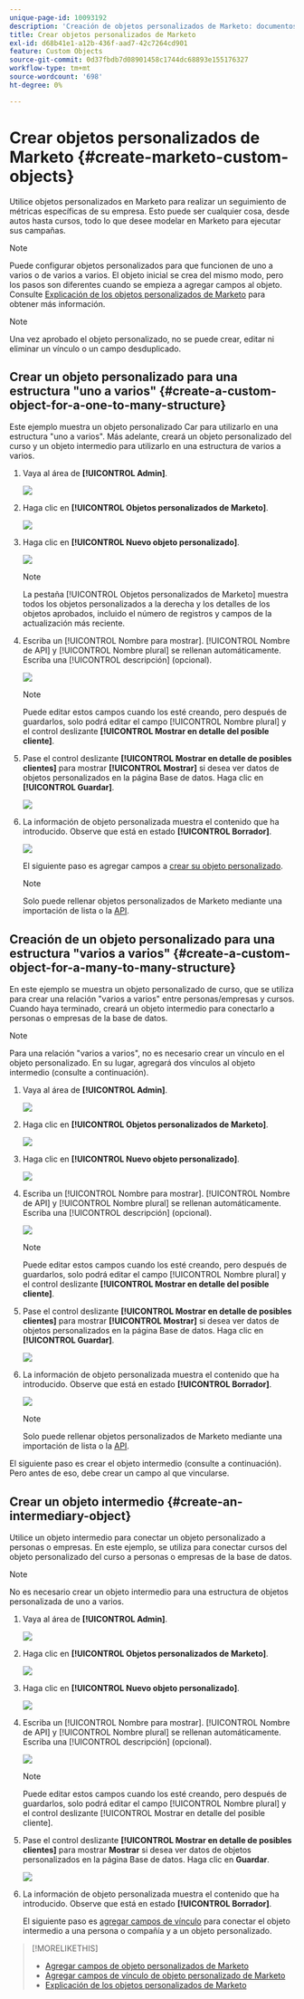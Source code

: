 ```yaml
---
unique-page-id: 10093192
description: 'Creación de objetos personalizados de Marketo: documentos de Marketo, documentación del producto'
title: Crear objetos personalizados de Marketo
exl-id: d68b41e1-a12b-436f-aad7-42c7264cd901
feature: Custom Objects
source-git-commit: 0d37fbdb7d08901458c1744dc68893e155176327
workflow-type: tm+mt
source-wordcount: '698'
ht-degree: 0%

---
```


# Crear objetos personalizados de Marketo {#create-marketo-custom-objects}

Utilice objetos personalizados en Marketo para realizar un seguimiento de métricas específicas de su empresa. Esto puede ser cualquier cosa, desde autos hasta cursos, todo lo que desee modelar en Marketo para ejecutar sus campañas.

>[!NOTE]
>
>Puede configurar objetos personalizados para que funcionen de uno a varios o de varios a varios. El objeto inicial se crea del mismo modo, pero los pasos son diferentes cuando se empieza a agregar campos al objeto. Consulte [Explicación de los objetos personalizados de Marketo](/help/marketo/product-docs/administration/marketo-custom-objects/understanding-marketo-custom-objects.md) para obtener más información.

>[!NOTE]
>
>Una vez aprobado el objeto personalizado, no se puede crear, editar ni eliminar un vínculo o un campo desduplicado.

## Crear un objeto personalizado para una estructura &quot;uno a varios&quot; {#create-a-custom-object-for-a-one-to-many-structure}

Este ejemplo muestra un objeto personalizado Car para utilizarlo en una estructura &quot;uno a varios&quot;. Más adelante, creará un objeto personalizado del curso y un objeto intermedio para utilizarlo en una estructura de varios a varios.

1. Vaya al área de **[!UICONTROL Admin]**.

   ![](assets/create-marketo-custom-objects-1.png)

1. Haga clic en **[!UICONTROL Objetos personalizados de Marketo]**.

   ![](assets/create-marketo-custom-objects-2.png)

1. Haga clic en **[!UICONTROL Nuevo objeto personalizado]**.

   ![](assets/create-marketo-custom-objects-3.png)

   >[!NOTE]
   >
   >La pestaña [!UICONTROL Objetos personalizados de Marketo] muestra todos los objetos personalizados a la derecha y los detalles de los objetos aprobados, incluido el número de registros y campos de la actualización más reciente.

1. Escriba un [!UICONTROL Nombre para mostrar]. [!UICONTROL Nombre de API] y [!UICONTROL Nombre plural] se rellenan automáticamente. Escriba una [!UICONTROL descripción] (opcional).

   ![](assets/create-marketo-custom-objects-4.png)

   >[!NOTE]
   >
   >Puede editar estos campos cuando los esté creando, pero después de guardarlos, solo podrá editar el campo [!UICONTROL Nombre plural] y el control deslizante **[!UICONTROL Mostrar en detalle del posible cliente]**.

1. Pase el control deslizante **[!UICONTROL Mostrar en detalle de posibles clientes]** para mostrar **[!UICONTROL Mostrar]** si desea ver datos de objetos personalizados en la página Base de datos. Haga clic en **[!UICONTROL Guardar]**.

   ![](assets/create-marketo-custom-objects-5.png)

1. La información de objeto personalizada muestra el contenido que ha introducido. Observe que está en estado **[!UICONTROL Borrador]**.

   ![](assets/create-marketo-custom-objects-6.png)

   El siguiente paso es agregar campos a [crear su objeto personalizado](/help/marketo/product-docs/administration/marketo-custom-objects/add-marketo-custom-object-fields.md).

   >[!NOTE]
   >
   >Solo puede rellenar objetos personalizados de Marketo mediante una importación de lista o la [API](https://experienceleague.adobe.com/en/docs/marketo-developer/marketo/rest/rest-api).

## Creación de un objeto personalizado para una estructura &quot;varios a varios&quot; {#create-a-custom-object-for-a-many-to-many-structure}

En este ejemplo se muestra un objeto personalizado de curso, que se utiliza para crear una relación &quot;varios a varios&quot; entre personas/empresas y cursos. Cuando haya terminado, creará un objeto intermedio para conectarlo a personas o empresas de la base de datos.

>[!NOTE]
>
>Para una relación &quot;varios a varios&quot;, no es necesario crear un vínculo en el objeto personalizado. En su lugar, agregará dos vínculos al objeto intermedio (consulte a continuación).

1. Vaya al área de **[!UICONTROL Admin]**.

   ![](assets/create-marketo-custom-objects-7.png)

1. Haga clic en **[!UICONTROL Objetos personalizados de Marketo]**.

   ![](assets/create-marketo-custom-objects-8.png)

1. Haga clic en **[!UICONTROL Nuevo objeto personalizado]**.

   ![](assets/create-marketo-custom-objects-9.png)

1. Escriba un [!UICONTROL Nombre para mostrar]. [!UICONTROL Nombre de API] y [!UICONTROL Nombre plural] se rellenan automáticamente. Escriba una [!UICONTROL descripción] (opcional).

   ![](assets/create-marketo-custom-objects-10.png)

   >[!NOTE]
   >
   >Puede editar estos campos cuando los esté creando, pero después de guardarlos, solo podrá editar el campo [!UICONTROL Nombre plural] y el control deslizante **[!UICONTROL Mostrar en detalle del posible cliente]**.

1. Pase el control deslizante **[!UICONTROL Mostrar en detalle de posibles clientes]** para mostrar **[!UICONTROL Mostrar]** si desea ver datos de objetos personalizados en la página Base de datos. Haga clic en **[!UICONTROL Guardar]**.

   ![](assets/create-marketo-custom-objects-11.png)

1. La información de objeto personalizada muestra el contenido que ha introducido. Observe que está en estado **[!UICONTROL Borrador]**.

   ![](assets/create-marketo-custom-objects-12.png)

   >[!NOTE]
   >
   >Solo puede rellenar objetos personalizados de Marketo mediante una importación de lista o la [API](https://experienceleague.adobe.com/en/docs/marketo-developer/marketo/rest/rest-api).

El siguiente paso es crear el objeto intermedio (consulte a continuación). Pero antes de eso, debe crear un campo al que vincularse.

## Crear un objeto intermedio {#create-an-intermediary-object}

Utilice un objeto intermedio para conectar un objeto personalizado a personas o empresas. En este ejemplo, se utiliza para conectar cursos del objeto personalizado del curso a personas o empresas de la base de datos.

>[!NOTE]
>
>No es necesario crear un objeto intermedio para una estructura de objetos personalizada de uno a varios.

1. Vaya al área de **[!UICONTROL Admin]**.

   ![](assets/create-marketo-custom-objects-13.png)

1. Haga clic en **[!UICONTROL Objetos personalizados de Marketo]**.

   ![](assets/create-marketo-custom-objects-14.png)

1. Haga clic en **[!UICONTROL Nuevo objeto personalizado]**.

   ![](assets/create-marketo-custom-objects-15.png)

1. Escriba un [!UICONTROL Nombre para mostrar]. [!UICONTROL Nombre de API] y [!UICONTROL Nombre plural] se rellenan automáticamente. Escriba una [!UICONTROL descripción] (opcional).

   ![](assets/create-marketo-custom-objects-16.png)

   >[!NOTE]
   >
   >Puede editar estos campos cuando los esté creando, pero después de guardarlos, solo podrá editar el campo [!UICONTROL Nombre plural] y el control deslizante [!UICONTROL Mostrar en detalle del posible cliente].

1. Pase el control deslizante **[!UICONTROL Mostrar en detalle de posibles clientes]** para mostrar **Mostrar** si desea ver datos de objetos personalizados en la página Base de datos. Haga clic en **Guardar**.

   ![](assets/create-marketo-custom-objects-17.png)

1. La información de objeto personalizada muestra el contenido que ha introducido. Observe que está en estado **[!UICONTROL Borrador]**.

   El siguiente paso es [agregar campos de vínculo](/help/marketo/product-docs/administration/marketo-custom-objects/add-marketo-custom-object-link-fields.md) para conectar el objeto intermedio a una persona o compañía y a un objeto personalizado.

>[!MORELIKETHIS]
>
>* [Agregar campos de objeto personalizados de Marketo](/help/marketo/product-docs/administration/marketo-custom-objects/add-marketo-custom-object-fields.md)
>* [Agregar campos de vínculo de objeto personalizado de Marketo](/help/marketo/product-docs/administration/marketo-custom-objects/add-marketo-custom-object-link-fields.md)
>* [Explicación de los objetos personalizados de Marketo](/help/marketo/product-docs/administration/marketo-custom-objects/understanding-marketo-custom-objects.md)

